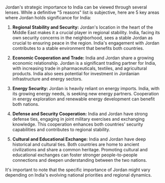 Jordan's strategic importance to India can be viewed through several lenses. While a definitive "5 reasons" list is subjective, here are 5 key areas where Jordan holds significance for India:

1. **Regional Stability and Security:** Jordan's location in the heart of the Middle East makes it a crucial player in regional stability. India, facing its own security concerns in the neighborhood, sees a stable Jordan as crucial to ensuring peace in the region. India's engagement with Jordan contributes to a stable environment that benefits both countries.

2. **Economic Cooperation and Trade:** India and Jordan share a growing economic relationship.  Jordan is a significant trading partner for India, with increasing trade in pharmaceuticals, textiles, and agricultural products. India also sees potential for investment in Jordanian infrastructure and energy sectors.

3. **Energy Security:** Jordan is heavily reliant on energy imports. India, with its growing energy needs, is seeking new energy partners.  Cooperation in energy exploration and renewable energy development can benefit both nations.

4. **Defense and Security Cooperation:** India and Jordan have strong defense ties, engaging in joint military exercises and exchanging knowledge.  This cooperation enhances both countries' security capabilities and contributes to regional stability.

5. **Cultural and Educational Exchange:** India and Jordan have deep historical and cultural ties.  Both countries are home to ancient civilizations and share a common heritage.  Promoting cultural and educational exchanges can foster stronger people-to-people connections and deepen understanding between the two nations.

It's important to note that the specific importance of Jordan might vary depending on India's evolving national priorities and regional dynamics.  
